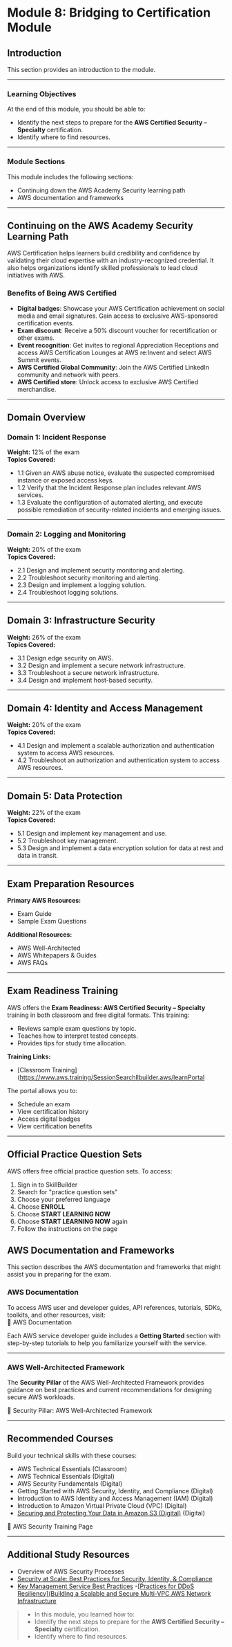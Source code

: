 # Module 8: Bridging to Certification Module

## Introduction

This section provides an introduction to the module.

---

### Learning Objectives

At the end of this module, you should be able to:

- Identify the next steps to prepare for the **AWS Certified Security – Specialty** certification.
- Identify where to find resources.

---

### Module Sections

This module includes the following sections:

- Continuing down the AWS Academy Security learning path  
- AWS documentation and frameworks


---

## Continuing on the AWS Academy Security Learning Path

AWS Certification helps learners build credibility and confidence by validating their cloud expertise with an industry-recognized credential. It also helps organizations identify skilled professionals to lead cloud initiatives with AWS.

### Benefits of Being AWS Certified

- **Digital badges**: Showcase your AWS Certification achievement on social media and email signatures. Gain access to exclusive AWS-sponsored certification events.
- **Exam discount**: Receive a 50% discount voucher for recertification or other exams.
- **Event recognition**: Get invites to regional Appreciation Receptions and access AWS Certification Lounges at AWS re:Invent and select AWS Summit events.
- **AWS Certified Global Community**: Join the AWS Certified LinkedIn community and network with peers.
- **AWS Certified store**: Unlock access to exclusive AWS Certified merchandise.

---

## Domain Overview

### Domain 1: Incident Response

**Weight:** 12% of the exam  
**Topics Covered:**

- 1.1 Given an AWS abuse notice, evaluate the suspected compromised instance or exposed access keys.
- 1.2 Verify that the Incident Response plan includes relevant AWS services.
- 1.3 Evaluate the configuration of automated alerting, and execute possible remediation of security-related incidents and emerging issues.

---

### Domain 2: Logging and Monitoring

**Weight:** 20% of the exam  
**Topics Covered:**

- 2.1 Design and implement security monitoring and alerting.
- 2.2 Troubleshoot security monitoring and alerting.
- 2.3 Design and implement a logging solution.
- 2.4 Troubleshoot logging solutions.

---

## Domain 3: Infrastructure Security

**Weight:** 26% of the exam  
**Topics Covered:**

- 3.1 Design edge security on AWS.
- 3.2 Design and implement a secure network infrastructure.
- 3.3 Troubleshoot a secure network infrastructure.
- 3.4 Design and implement host-based security.

---

## Domain 4: Identity and Access Management

**Weight:** 20% of the exam  
**Topics Covered:**

- 4.1 Design and implement a scalable authorization and authentication system to access AWS resources.
- 4.2 Troubleshoot an authorization and authentication system to access AWS resources.

---

## Domain 5: Data Protection

**Weight:** 22% of the exam  
**Topics Covered:**

- 5.1 Design and implement key management and use.
- 5.2 Troubleshoot key management.
- 5.3 Design and implement a data encryption solution for data at rest and data in transit.

---

## Exam Preparation Resources

**Primary AWS Resources:**

- Exam Guide
- Sample Exam Questions

**Additional Resources:**

- AWS Well-Architected
- AWS Whitepapers & Guides
- AWS FAQs

---

## Exam Readiness Training

AWS offers the **Exam Readiness: AWS Certified Security – Specialty** training in both classroom and free digital formats. This training:

- Reviews sample exam questions by topic.
- Teaches how to interpret tested concepts.
- Provides tips for study time allocation.

**Training Links:**

- [Classroom Training](https://www.aws.training/SessionSearchllbuilder.aws/learnPortal

The portal allows you to:

- Schedule an exam
- View certification history
- Access digital badges
- View certification benefits

---

## Official Practice Question Sets

AWS offers free official practice question sets. To access:

1. Sign in to SkillBuilder
2. Search for "practice question sets"
3. Choose your preferred language
4. Choose **ENROLL**
5. Choose **START LEARNING NOW**
6. Choose **START LEARNING NOW** again
7. Follow the instructions on the page


## AWS Documentation and Frameworks

This section describes the AWS documentation and frameworks that might assist you in preparing for the exam.

### AWS Documentation

To access AWS user and developer guides, API references, tutorials, SDKs, toolkits, and other resources, visit:  
🔗 AWS Documentation

Each AWS service developer guide includes a **Getting Started** section with step-by-step tutorials to help you familiarize yourself with the service.

---

### AWS Well-Architected Framework

The **Security Pillar** of the AWS Well-Architected Framework provides guidance on best practices and current recommendations for designing secure AWS workloads.

🔗 Security Pillar: AWS Well-Architected Framework

---

## Recommended Courses

Build your technical skills with these courses:

- AWS Technical Essentials (Classroom)
- AWS Technical Essentials (Digital)
- AWS Security Fundamentals (Digital)
- Getting Started with AWS Security, Identity, and Compliance (Digital)
- Introduction to AWS Identity and Access Management (IAM) (Digital)
- Introduction to Amazon Virtual Private Cloud (VPC) (Digital)
- [Securing and Protecting Your Data in Amazon S3 (Digital)](https://explore.skillbuilder.aws/learn/course/external/view/elearning/4892/securing-and-protecting) (Digital)

🔗 AWS Security Training Page

---

## Additional Study Resources
- Overview of AWS Security Processes
- [Security at Scale: Best Practices for Security, Identity, & Compliance](https://aws.amazon.com/architecture)
- [Key Management Service Best Practices](https://d1.awsstatic.com/whitepapers/aws-kms-best-practices)
-[[Practices for DDoS Resiliency](Building a Scalable and Secure Multi-VPC AWS Network Infrastructure](https://docs.aws.amazon.com/whitepapers/latest/building-scalable-sec)


> - In this module, you learned how to:
> - Identify the next steps to prepare for the **AWS Certified Security – Specialty** certification.
> - Identify where to find resources.
